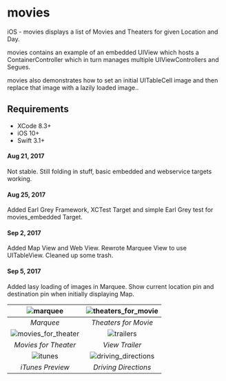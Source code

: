 # movies
iOS - movies displays a list of Movies and Theaters for given Location and Day.

movies contains an example of an embedded UIView which hosts a ContainerController which in turn manages multiple UIViewControllers and Segues.

movies also demonstrates how to set an initial UITableCell image and then replace that image with a lazily loaded image..

## Requirements

- XCode 8.3+
- iOS 10+
- Swift 3.1+


#### Aug 21, 2017
Not stable. Still folding in stuff, basic embedded and webservice targets working.

#### Aug 25, 2017
Added Earl Grey Framework, XCTest Target and simple Earl Grey test for movies_embedded Target.

#### Sep 2, 2017
Added Map View and Web View. Rewrote Marquee View to use UITableView. Cleaned up some trash.

#### Sep 5, 2017
Added lasy loading of images in Marquee. Show current location pin and destination pin when initially displaying Map.


![marquee](https://user-images.githubusercontent.com/4106530/30089364-21c7bf20-9261-11e7-823b-794557a4c284.png "Marquee") | ![theaters_for_movie](https://user-images.githubusercontent.com/4106530/30089368-253cb67e-9261-11e7-8bad-536ca0fc31bd.png "Theaters for Movie") |
:-------------------------:|:-------------------------:
*Marquee* | *Theaters for Movie* |
![movies_for_theater](https://user-images.githubusercontent.com/4106530/30089370-270bd368-9261-11e7-9a6a-29d667dc1e56.png "Movies for Theater") | ![trailers](https://user-images.githubusercontent.com/4106530/30089375-2a1f555c-9261-11e7-923d-22cbc7bf42b7.png "Trailers") |
*Movies for Theater* | *View Trailer* |
![itunes](https://user-images.githubusercontent.com/4106530/30089385-36007a5e-9261-11e7-987c-97c8dcdcf388.png "iTunes Preview") | ![driving_directions](https://user-images.githubusercontent.com/4106530/30089388-3a0966b0-9261-11e7-8800-fb6752e8a7ab.png "Driving Directions") |
*iTunes Preview* | *Driving Directions*

